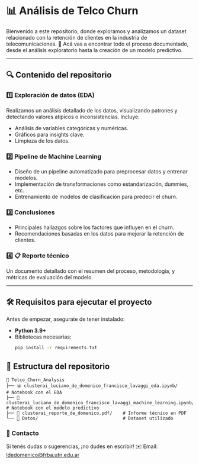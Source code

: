# 📊 **Análisis de Telco Churn**  

Bienvenido a este repositorio, donde exploramos y analizamos un dataset relacionado con la retención de clientes en la industria de telecomunicaciones. 🚀 Acá vas a encontrar todo el proceso documentado, desde el análisis exploratorio hasta la creación de un modelo predictivo.  

---

## 🔍 **Contenido del repositorio**

### 1️⃣ Exploración de datos (EDA)  
Realizamos un análisis detallado de los datos, visualizando patrones y detectando valores atípicos o inconsistencias. Incluye:
- Análisis de variables categóricas y numéricas.
- Gráficos para insights clave.  
- Limpieza de los datos.

### 2️⃣ **Pipeline de Machine Learning**  
- Diseño de un pipeline automatizado para preprocesar datos y entrenar modelos.  
- Implementación de transformaciones como estandarización, dummies, etc.
- Entrenamiento de modelos de clasificación para predecir el churn.

### 3️⃣ **Conclusiones**  
- Principales hallazgos sobre los factores que influyen en el churn.  
- Recomendaciones basadas en los datos para mejorar la retención de clientes.

### 4️⃣ **📋 Reporte técnico**  
Un documento detallado con el resumen del proceso, metodología, y métricas de evaluación del modelo.

---

## 🛠️ **Requisitos para ejecutar el proyecto**  

Antes de empezar, asegurate de tener instalado:  
- **Python 3.9+**  
- Bibliotecas necesarias:  
  ```bash
  pip install -r requirements.txt

## 📁 **Estructura del repositorio**

```plaintext
📂 Telco_Churn_Analysis
├── 📊 clusterai_luciano_de_domenico_francisco_lavaggi_eda.ipynb/              # Notebook con el EDA
├── 🤖 clusterai_luciano_de_domenico_francisco_lavaggi_machine_learning.ipynb/ # Notebook con el modelo predictivo
├── 📄 clusterai_reporte_de_domenico.pdf/    # Informe técnico en PDF
└── 📂 Datos/                                # Dataset utilizado
```
### **📨 Contacto**

Si tenés dudas o sugerencias, ¡no dudes en escribir!
✉️ Email: ldedomenico@frba.utn.edu.ar
